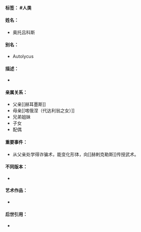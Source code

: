 #### 标签： #人类
#### 姓名：
- 奥托吕科斯
#### 别名：
- Autolycus
#### 描述：
- 
#### 亲属关系：
- 父亲[[赫耳墨斯]]
- 母亲[[喀俄涅（代达利翁之女）]]
- 兄弟姐妹
- 子女
- 配偶
#### 重要事件：
- 从父亲处学得诈骗术，能变化形体，向[[赫剌克勒斯]]传授武术。
#### 不同版本：
- 
#### 艺术作品：
- 
#### 后世引用：
- 